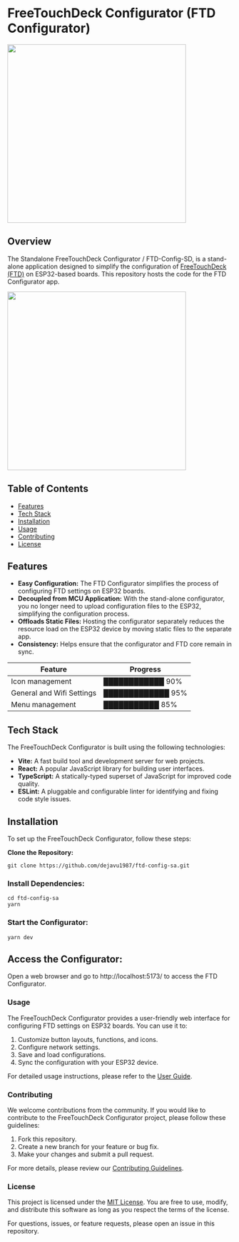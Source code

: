 # FreeTouchDeck Configurator (FTD Configurator)
<img src="https://res.cloudinary.com/anilmaharjan-com-np/image/upload/v1699444768/Blog/FTD-cfg.svg" width="400"/>


## Overview

The Standalone FreeTouchDeck Configurator / FTD-Config-SD, is a stand-alone application designed to simplify the configuration of [FreeTouchDeck (FTD)](https://github.com/DustinWatts/FreeTouchDeck) on ESP32-based boards. This repository hosts the code for the FTD Configurator app.

<img src="https://res.cloudinary.com/anilmaharjan-com-np/image/upload/t_scale800/v1699444768/Blog/ftd-menu.png" width="400"/>

## Table of Contents

- [Features](#features)
- [Tech Stack](#tech-stack)
- [Installation](#installation)
- [Usage](#usage)
- [Contributing](#contributing)
- [License](#license)

## Features

- **Easy Configuration:** The FTD Configurator simplifies the process of configuring FTD settings on ESP32 boards.
- **Decoupled from MCU Application:** With the stand-alone configurator, you no longer need to upload configuration files to the ESP32, simplifying the configuration process.
- **Offloads Static Files:** Hosting the configurator separately reduces the resource load on the ESP32 device by moving static files to the separate app.
- **Consistency:** Helps ensure that the configurator and FTD core remain in sync.

| Feature                    | Progress |
|---------------------------  |--------- |
| Icon management            | ████████████ 90% |
| General and Wifi Settings  | █████████████ 95% |
| Menu management            | ███████████ 85% |

## Tech Stack

The FreeTouchDeck Configurator is built using the following technologies:

- **Vite:** A fast build tool and development server for web projects.
- **React:** A popular JavaScript library for building user interfaces.
- **TypeScript:** A statically-typed superset of JavaScript for improved code quality.
- **ESLint:** A pluggable and configurable linter for identifying and fixing code style issues.

## Installation

To set up the FreeTouchDeck Configurator, follow these steps:

**Clone the Repository:**

```shell
git clone https://github.com/dejavu1987/ftd-config-sa.git
```

### Install Dependencies:

```shell
cd ftd-config-sa
yarn
```

### Start the Configurator:

```shell
yarn dev
```

## Access the Configurator:

Open a web browser and go to http://localhost:5173/ to access the FTD Configurator.

### Usage

The FreeTouchDeck Configurator provides a user-friendly web interface for configuring FTD settings on ESP32 boards. You can use it to:

1. Customize button layouts, functions, and icons.
2. Configure network settings.
3. Save and load configurations.
4. Sync the configuration with your ESP32 device.

For detailed usage instructions, please refer to the [User Guide](/docs/user-guide.md).

### Contributing

We welcome contributions from the community. If you would like to contribute to the FreeTouchDeck Configurator project, please follow these guidelines:

1. Fork this repository.
2. Create a new branch for your feature or bug fix.
3. Make your changes and submit a pull request.

For more details, please review our [Contributing Guidelines](/CONTRIBUTING.md).

### License

This project is licensed under the [MIT License](/LICENSE). You are free to use, modify, and distribute this software as long as you respect the terms of the license.

For questions, issues, or feature requests, please open an issue in this repository.
